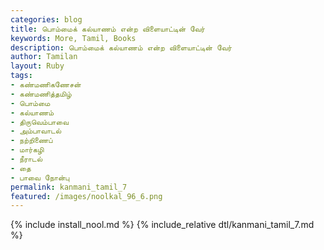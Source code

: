 ```yaml
---  
categories: blog  
title: பொம்மைக் கல்யாணம் என்ற விளையாட்டின் வேர்
keywords: More, Tamil, Books  
description: பொம்மைக் கல்யாணம் என்ற விளையாட்டின் வேர்
author: Tamilan  
layout: Ruby  
tags:     
- கண்மணிகணேசன்
- கண்மணித்தமிழ்
- பொம்மை
- கல்யாணம்
- திருவெம்பாவை
- அம்பாவாடல்
- நற்றிணைப்
- மார்கழி
- நீராடல்
- தை
- பாவை நோன்பு
permalink: kanmani_tamil_7  
featured: /images/noolkal_96_6.png  
---  
```

{% include install_nool.md %} 
{% include_relative dtl/kanmani_tamil_7.md %} 

